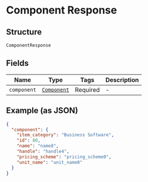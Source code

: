 
# Component Response

## Structure

`ComponentResponse`

## Fields

| Name | Type | Tags | Description |
|  --- | --- | --- | --- |
| `component` | [`Component`](../../doc/models/component.md) | Required | - |

## Example (as JSON)

```json
{
  "component": {
    "item_category": "Business Software",
    "id": 80,
    "name": "name8",
    "handle": "handle4",
    "pricing_scheme": "pricing_scheme0",
    "unit_name": "unit_name0"
  }
}
```

